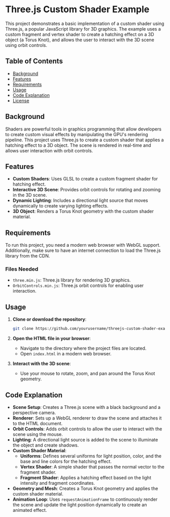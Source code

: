 # Three.js Custom Shader Example

This project demonstrates a basic implementation of a custom shader using Three.js, a popular JavaScript library for 3D graphics. The example uses a custom fragment and vertex shader to create a hatching effect on a 3D object (a Torus Knot), and allows the user to interact with the 3D scene using orbit controls.

## Table of Contents
- [Background](#background)
- [Features](#features)
- [Requirements](#requirements)
- [Usage](#usage)
- [Code Explanation](#code-explanation)
- [License](#license)

## Background

Shaders are powerful tools in graphics programming that allow developers to create custom visual effects by manipulating the GPU's rendering pipeline. This project uses Three.js to create a custom shader that applies a hatching effect to a 3D object. The scene is rendered in real-time and allows user interaction with orbit controls.

## Features

- **Custom Shaders**: Uses GLSL to create a custom fragment shader for hatching effect.
- **Interactive 3D Scene**: Provides orbit controls for rotating and zooming in the 3D scene.
- **Dynamic Lighting**: Includes a directional light source that moves dynamically to create varying lighting effects.
- **3D Object**: Renders a Torus Knot geometry with the custom shader material.

## Requirements

To run this project, you need a modern web browser with WebGL support. Additionally, make sure to have an internet connection to load the Three.js library from the CDN.

### Files Needed
- `three.min.js`: Three.js library for rendering 3D graphics.
- `OrbitControls.min.js`: Three.js orbit controls for enabling user interaction.

## Usage

1. **Clone or download the repository**:
   ```bash
   git clone https://github.com/yourusername/threejs-custom-shader-example.git
   ```

2. **Open the HTML file in your browser**:
   - Navigate to the directory where the project files are located.
   - Open `index.html` in a modern web browser.

3. **Interact with the 3D scene**:
   - Use your mouse to rotate, zoom, and pan around the Torus Knot geometry.

## Code Explanation

- **Scene Setup**: Creates a Three.js scene with a black background and a perspective camera.
- **Renderer**: Sets up a WebGL renderer to draw the scene and attaches it to the HTML document.
- **Orbit Controls**: Adds orbit controls to allow the user to interact with the scene using the mouse.
- **Lighting**: A directional light source is added to the scene to illuminate the object and create shadows.
- **Custom Shader Material**:
  - **Uniforms**: Defines several uniforms for light position, color, and the base and line colors for the hatching effect.
  - **Vertex Shader**: A simple shader that passes the normal vector to the fragment shader.
  - **Fragment Shader**: Applies a hatching effect based on the light intensity and fragment coordinates.
- **Geometry and Mesh**: Creates a Torus Knot geometry and applies the custom shader material.
- **Animation Loop**: Uses `requestAnimationFrame` to continuously render the scene and update the light position dynamically to create an animated effect.

